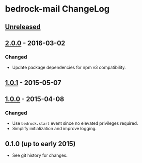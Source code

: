 # bedrock-mail ChangeLog

## [Unreleased]

## [2.0.0] - 2016-03-02

### Changed
- Update package dependencies for npm v3 compatibility.

## [1.0.1] - 2015-05-07

## [1.0.0] - 2015-04-08

### Changed
- Use `bedrock.start` event since no elevated privileges required.
- Simplify initialization and improve logging.

## 0.1.0 (up to early 2015)

- See git history for changes.

[Unreleased]: https://github.com/digitalbazaar/bedrock-mail/compare/2.0.0...HEAD
[2.0.0]: https://github.com/digitalbazaar/bedrock-mail/compare/1.0.1...2.0.0
[1.0.1]: https://github.com/digitalbazaar/bedrock-mail/compare/1.0.0...1.0.1
[1.0.0]: https://github.com/digitalbazaar/bedrock-mail/compare/0.1.0...1.0.0

